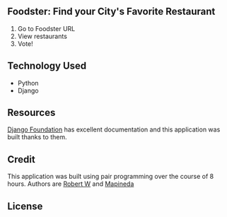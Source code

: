## Foodster: Find your City's Favorite Restaurant

1. Go to Foodster URL
2. View restaurants
3. Vote!

## Technology Used

- Python
- Django

## Resources

[Django Foundation](https://www.djangoproject.com/) has excellent documentation and this application was built thanks to them. 

## Credit

This application was built using pair programming over the course of 8 hours. Authors are [Robert W](http://github.com/) and [Mapineda](http://github.com/mapineda)

## License